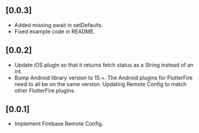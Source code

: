 ## [0.0.3]

* Added missing await in setDefaults.
* Fixed example code in README.

## [0.0.2]

* Update iOS plugin so that it returns fetch status
  as a String instead of an int.
* Bump Android library version to 15.+. The Android plugins for
  FlutterFire need to all be on the same version. Updating
  Remote Config to match other FlutterFire plugins.

## [0.0.1]

* Implement Firebase Remote Config.
